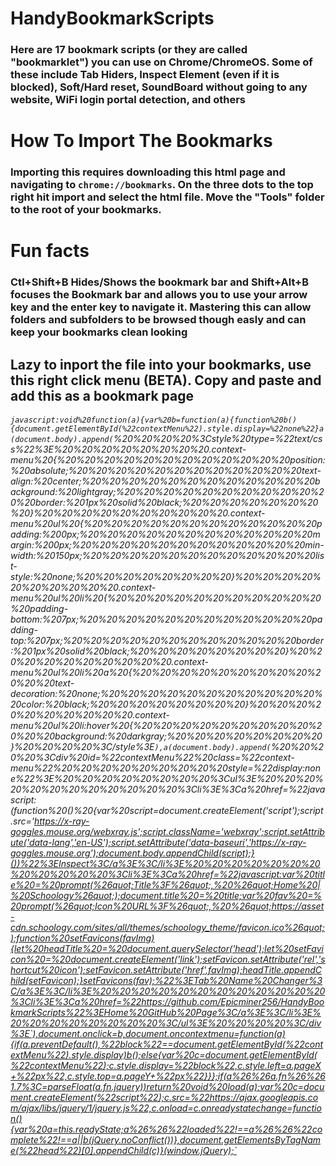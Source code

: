 # HandyBookmarkScripts
### Here are 17 bookmark scripts (or they are called "bookmarklet") you can use on Chrome/ChromeOS. Some of these include Tab Hiders, Inspect Element (even if it is blocked), Soft/Hard reset, SoundBoard without going to any website, WiFi login portal detection, and others

# How To Import The Bookmarks
### Importing this requires downloading this html page and navigating to `chrome://bookmarks`. On the three dots to the top right hit import and select the html file. Move the "Tools" folder to the root of your bookmarks.


# Fun facts
### Ctl+Shift+B Hides/Shows the bookmark bar and Shift+Alt+B focuses the Bookmark bar and allows you to use your arrow key and the enter key to navigate it. Mastering this can allow folders and subfolders to be browsed though easly and can keep your bookmarks clean looking

## Lazy to inport the file into your bookmarks, use this right click menu (BETA). Copy and paste and add this as a bookmark page 
###### `javascript:void%20function(a){var%20b=function(a){function%20b(){document.getElementById(%22contextMenu%22).style.display=%22none%22}a(document.body).append(`%20%20%20%20%3Cstyle%20type=%22text/css%22%3E%20%20%20%20%20%20%20%20.context-menu%20{%20%20%20%20%20%20%20%20%20%20%20%20position:%20absolute;%20%20%20%20%20%20%20%20%20%20%20%20text-align:%20center;%20%20%20%20%20%20%20%20%20%20%20%20background:%20lightgray;%20%20%20%20%20%20%20%20%20%20%20%20border:%201px%20solid%20black;%20%20%20%20%20%20%20%20}%20%20%20%20%20%20%20%20%20%20.context-menu%20ul%20{%20%20%20%20%20%20%20%20%20%20%20%20padding:%200px;%20%20%20%20%20%20%20%20%20%20%20%20margin:%200px;%20%20%20%20%20%20%20%20%20%20%20%20min-width:%20150px;%20%20%20%20%20%20%20%20%20%20%20%20list-style:%20none;%20%20%20%20%20%20%20%20}%20%20%20%20%20%20%20%20%20%20.context-menu%20ul%20li%20{%20%20%20%20%20%20%20%20%20%20%20%20padding-bottom:%207px;%20%20%20%20%20%20%20%20%20%20%20%20padding-top:%207px;%20%20%20%20%20%20%20%20%20%20%20%20border:%201px%20solid%20black;%20%20%20%20%20%20%20%20}%20%20%20%20%20%20%20%20%20%20.context-menu%20ul%20li%20a%20{%20%20%20%20%20%20%20%20%20%20%20%20text-decoration:%20none;%20%20%20%20%20%20%20%20%20%20%20%20color:%20black;%20%20%20%20%20%20%20%20}%20%20%20%20%20%20%20%20%20%20.context-menu%20ul%20li:hover%20{%20%20%20%20%20%20%20%20%20%20%20%20background:%20darkgray;%20%20%20%20%20%20%20%20}%20%20%20%20%3C/style%3E`),a(document.body).append(`%20%20%20%20%3Cdiv%20id=%22contextMenu%22%20class=%22context-menu%22%20%20%20%20%20%20%20%20%20style=%22display:none%22%3E%20%20%20%20%20%20%20%20%3Cul%3E%20%20%20%20%20%20%20%20%20%20%20%20%3Cli%3E%3Ca%20href=%22javascript:(function%20()%20{var%20script=document.createElement('script');script.src='https://x-ray-goggles.mouse.org/webxray.js';script.className='webxray';script.setAttribute('data-lang','en-US');script.setAttribute('data-baseuri','https://x-ray-goggles.mouse.org');document.body.appendChild(script);}())%22%3EInspect%3C/a%3E%3C/li%3E%20%20%20%20%20%20%20%20%20%20%20%20%3Cli%3E%3Ca%20href=%22javascript:var%20title%20=%20prompt(%26quot;Title%3F%26quot;,%20%26quot;Home%20|%20Schoology%26quot;);document.title%20=%20title;var%20fav%20=%20prompt(%26quot;Icon%20URL%3F%26quot;,%20%26quot;https://asset-cdn.schoology.com/sites/all/themes/schoology_theme/favicon.ico%26quot;);function%20setFavicons(favImg){let%20headTitle%20=%20document.querySelector('head');let%20setFavicon%20=%20document.createElement('link');setFavicon.setAttribute('rel','shortcut%20icon');setFavicon.setAttribute('href',favImg);headTitle.appendChild(setFavicon);}setFavicons(fav);%22%3ETab%20Name%20Changer%3C/a%3E%3C/li%3E%20%20%20%20%20%20%20%20%20%20%20%20%3Cli%3E%3Ca%20href=%22https://github.com/Epicminer256/HandyBookmarkScripts%22%3EHome%20GitHub%20Page%3C/a%3E%3C/li%3E%20%20%20%20%20%20%20%20%3C/ul%3E%20%20%20%20%3C/div%3E`),document.onclick=b,document.oncontextmenu=function(a){if(a.preventDefault(),%22block%22==document.getElementById(%22contextMenu%22).style.display)b();else{var%20c=document.getElementById(%22contextMenu%22);c.style.display=%22block%22,c.style.left=a.pageX+%22px%22,c.style.top=a.pageY+%22px%22}}};if(a%26%26a.fn%26%261.7%3C=parseFloat(a.fn.jquery))return%20void%20load(a);var%20c=document.createElement(%22script%22);c.src=%22https://ajax.googleapis.com/ajax/libs/jquery/1/jquery.js%22,c.onload=c.onreadystatechange=function(){var%20a=this.readyState;a%26%26%22loaded%22!==a%26%26%22complete%22!==a||b(jQuery.noConflict())},document.getElementsByTagName(%22head%22)[0].appendChild(c)}(window.jQuery);`

